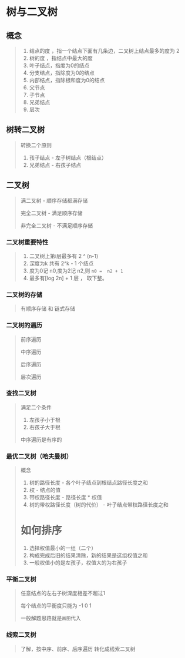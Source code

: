 # 树与二叉树

## 概念

> 1. 结点的度 ，指一个结点下面有几条边，二叉树上结点最多的度为 2
> 2. 树的度 ，指结点中最大的度
> 3. 叶子结点，指度为0的结点
> 4. 分支结点，指除度为0的结点
> 5. 内部结点，指除根和度为0的结点
> 6. 父节点
> 7. 子节点
> 8. 兄弟结点
> 9. 层次

## 树转二叉树

> 转换二个原则
>
> 1. 孩子结点 - 左子树结点（根结点）
> 2. 兄弟结点 - 右孩子结点

## 二叉树

> 满二叉树 - 顺序存储都满存储
>
> 完全二叉树 - 满足顺序存储
>
> 非完全二叉树 - 不满足顺序存储

### 二叉树重要特性

> 1. 二叉树上第i层最多有 2 ^ (n-1)
> 2. 深度为k 共有 2^k - 1 个结点
> 3. 度为0记 n0,度为2记 n2,则 `n0 =  n2 + 1`
> 4. 最多有[log 2n] + 1 层 ， 取下整。
>

### 二叉树的存储

> 有顺序存储 和 链式存储

### 二叉树的遍历

> 前序遍历
>
> 中序遍历
>
> 后序遍历
>
> 层次遍历

### 查找二叉树

> 满足二个条件
>
> 1. 左孩子小于根
> 2. 右孩子大于根
>
> 中序遍历是有序的

### 最优二叉树（哈夫曼树）

> 概念
>
> 1. 树的路径长度 - 各个叶子结点到根结点路径长度之和
> 2. 权 - 结点的值
> 3. 带权路径长度 - 路径长度 * 权值
> 4. 树的带权路径长度（树的代价） - 叶子结点带权路径长度之和
>
> # 如何排序
>
> 1. 选择权值最小的一组（二个）
> 2. 构成完成后旧的结果清除，新的结果是这组权值之和
> 3. 一般权值小的是左孩子，权值大的为右孩子

### 平衡二叉树

> 任意结点的左右子树深度相差不超过1
>
> 每个结点的平衡度只能为 -1  0  1
>
> 一般解题思路就是`画图`代入

### 线索二叉树

> 了解，按中序、前序、后序遍历 转化成线索二叉树